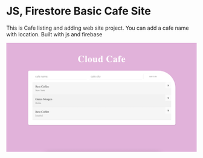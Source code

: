 # JS, Firestore Basic Cafe Site
This is Cafe listing and adding web site project. You can add a cafe name with location.
Built with js and firebase

![Screenshot](screenshot1.png)
